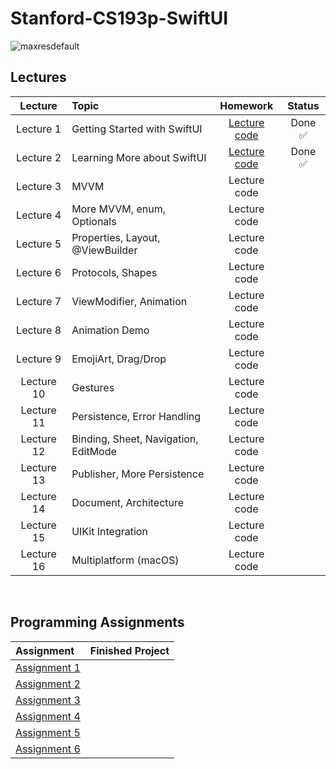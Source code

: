 # Stanford-CS193p-SwiftUI
![maxresdefault](https://user-images.githubusercontent.com/87092187/236336253-b839739e-2d1c-42ba-bbc4-3583af70cff4.jpg)

## Lectures
| Lecture     | Topic                                                 | Homework          | Status   |
| :----:      | :---                                                  | :----:            | :----:   |
| Lecture 1   | Getting Started with SwiftUI                          | [Lecture code](https://github.com/maksim-mitrofanov/CS193p-SwiftUI/tree/main/Lectures/Lecture%201)      | Done ✅  |
| Lecture 2   | Learning More about SwiftUI                           | [Lecture code](https://github.com/maksim-mitrofanov/CS193p-SwiftUI/tree/main/Lectures/Lecture%202)      | Done ✅  |
| Lecture 3   | MVVM                                                  | Lecture code      |        |
| Lecture 4   | More MVVM, enum, Optionals                            | Lecture code      |        |
| Lecture 5   | Properties, Layout, @ViewBuilder                      | Lecture code      |        |
| Lecture 6   | Protocols, Shapes                                     | Lecture code      |        |
| Lecture 7   | ViewModifier, Animation                               | Lecture code      |        |
| Lecture 8   | Animation Demo                                        | Lecture code      |        |                     
| Lecture 9   | EmojiArt, Drag/Drop                                   | Lecture code      |        |
| Lecture 10  | Gestures                                              | Lecture code      |        |
| Lecture 11  | Persistence, Error Handling                           | Lecture code      |        |
| Lecture 12  | Binding, Sheet, Navigation, EditMode                  | Lecture code      |        |
| Lecture 13  | Publisher, More Persistence                           | Lecture code      |        |
| Lecture 14  | Document, Architecture                                | Lecture code      |        |
| Lecture 15  | UIKit Integration                                     | Lecture code      |        |
| Lecture 16  | Multiplatform (macOS)                                 | Lecture code      |        |
<br>

## Programming Assignments
| Assignment                    | Finished Project       |                                                                                                      
| :----                         | :----                  |                                                                                                       
| [Assignment 1]()              |       |       
| [Assignment 2]()              |                 |       
| [Assignment 3]()              |       |        
| [Assignment 4]()              |        |        
| [Assignment 5]()              |       |       
| [Assignment 6]()              |   |
